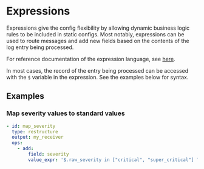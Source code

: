 # Expressions

Expressions give the config flexibility by allowing dynamic business logic rules to be included in static configs.
Most notably, expressions can be used to route messages and add new fields based on the contents of the log entry
being processed.

For reference documentation of the expression language, see [here](https://github.com/antonmedv/expr/blob/master/docs/Language-Definition.md).

In most cases, the record of the entry being processed can be accessed with the `$` variable in the expression. See the examples below for syntax.

## Examples

### Map severity values to standard values

```yaml
- id: map_severity
  type: restructure
  output: my_receiver
  ops:
    - add:
        field: severity
        value_expr: '$.raw_severity in ["critical", "super_critical"] ? "error" : $.raw_severity'
```

